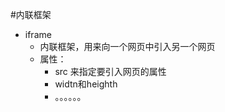 #内联框架 
- iframe
  - 内联框架，用来向一个网页中引入另一个网页
  - 属性：
    - src 来指定要引入网页的属性
    - widtn和heighth
    - 。。。。。。